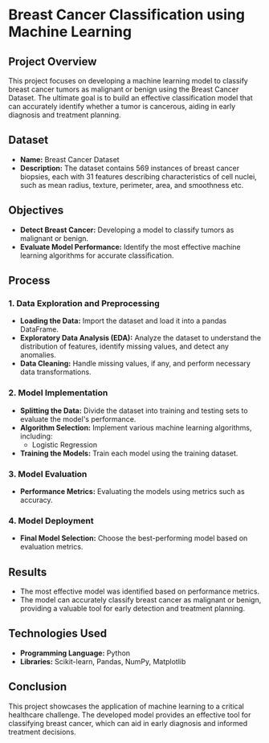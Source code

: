 # Breast Cancer Classification using Machine Learning
## Project Overview

This project focuses on developing a machine learning model to classify breast cancer tumors as malignant or benign using the Breast Cancer Dataset. The ultimate goal is to build an effective classification model that can accurately identify whether a tumor is cancerous, aiding in early diagnosis and treatment planning.

## Dataset

- **Name:**  Breast Cancer Dataset
- **Description:** The dataset contains 569 instances of breast cancer biopsies, each with 31 features describing characteristics of cell nuclei, such as mean radius, texture, perimeter, area, and smoothness etc.

## Objectives

- **Detect Breast Cancer:** Developing a model to classify tumors as malignant or benign.
- **Evaluate Model Performance:** Identify the most effective machine learning algorithms for accurate classification.

## Process

### 1. Data Exploration and Preprocessing

- **Loading the Data:** Import the dataset and load it into a pandas DataFrame.
- **Exploratory Data Analysis (EDA):** Analyze the dataset to understand the distribution of features, identify missing values, and detect any anomalies.
- **Data Cleaning:** Handle missing values, if any, and perform necessary data transformations.

### 2. Model Implementation

- **Splitting the Data:** Divide the dataset into training and testing sets to evaluate the model's performance.
- **Algorithm Selection:** Implement various machine learning algorithms, including:
  - Logistic Regression
- **Training the Models:** Train each model using the training dataset.

### 3. Model Evaluation

- **Performance Metrics:** Evaluating the models using metrics such as accuracy.
   
### 4. Model Deployment

- **Final Model Selection:** Choose the best-performing model based on evaluation metrics.

## Results

- The most effective model was identified based on performance metrics.
- The model can accurately classify breast cancer as malignant or benign, providing a valuable tool for early detection and treatment planning.

## Technologies Used

- **Programming Language:** Python
- **Libraries:** Scikit-learn, Pandas, NumPy, Matplotlib

## Conclusion

This project showcases the application of machine learning to a critical healthcare challenge. The developed model provides an effective tool for classifying breast cancer, which can aid in early diagnosis and informed treatment decisions.
